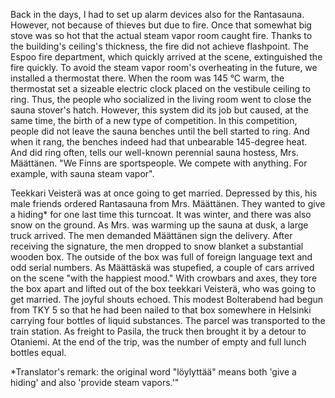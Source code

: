 
Back in the days, I had to set up alarm devices also for the Rantasauna. However, not because of thieves but due to fire. Once that somewhat big stove was so hot that the actual steam vapor room caught fire. Thanks to the building's ceiling's thickness, the fire did not achieve flashpoint. The Espoo fire department, which quickly arrived at the scene, extinguished the fire quickly. To avoid the steam vapor room's overheating in the future, we installed a thermostat there. When the room was 145 °C warm, the thermostat set
a sizeable electric clock placed on the vestibule ceiling to ring. Thus, the people who socialized in the living room went to close the sauna stover's hatch. However, this system did its job but caused, at the same time, the birth of a new type of competition. In this competition, people did not leave the sauna benches until the bell started to ring. And when it rang, the benches indeed had that unbearable 145-degree heat. And did ring often, tells our well-known perennial sauna hostess, Mrs. Määttänen. "We Finns are sportspeople. We compete with anything. For example, with sauna steam vapor".

Teekkari Veisterä was at once going to get married. Depressed by this, his male friends ordered Rantasauna from Mrs. Määttänen. They wanted to give a hiding\* for one last time this turncoat. It was winter, and there was also snow on the ground. As Mrs. was warming up the sauna at dusk, a large truck arrived. The men demanded Määttänen sign the delivery. After receiving the signature, the men dropped to snow blanket a substantial wooden box. The outside of the box was full of foreign language text and odd serial numbers. As Määttäskä was stupefied, a couple of cars arrived on the scene "with the happiest mood." With crowbars and axes, they tore the box apart and lifted out of the box teekkari Veisterä, who was going to get married. The joyful shouts echoed. This modest Bolterabend had begun from TKY 5 so that he had been nailed to that box somewhere in Helsinki carrying four bottles of liquid substances. The parcel was transported to the train station. As freight to Pasila, the truck then brought it by a detour to Otaniemi. At the end of the trip, was the number of empty and full lunch bottles equal.

\*Translator's remark: the original word "löylyttää" means both 'give a hiding' and also 'provide steam vapors.'"